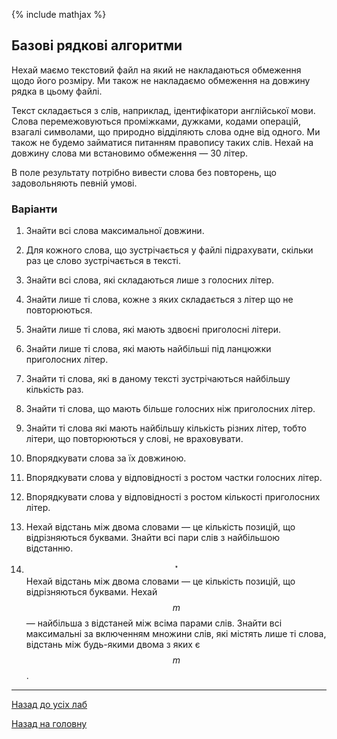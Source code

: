 <!--RELEASE-->

{% include mathjax %}

## Базові рядкові алгоритми

Нехай маємо текстовий файл на який не накладаються обмеження щодо його розміру. Ми також не 
накладаємо обмеження на довжину рядка в цьому файлі.

Текст складається з слів, наприклад, ідентифікатори англійської мови. Слова перемежовуються 
проміжками, дужками, кодами операцій, взагалі символами, що природно відділяють слова одне від 
одного. Ми також не будемо займатися питанням правопису таких слів. Нехай на довжину слова ми 
встановимо обмеження &mdash; 30 літер.

В поле результату потрібно вивести слова без повторень, що задовольняють певній умові.

### Варіанти

1. Знайти всі слова максимальної довжини.

2. Для кожного слова, що зустрічається у файлі підрахувати, скільки раз це слово зустрічається 
	в тексті.

3. Знайти всі слова, які складаються лише з голосних літер.

4. Знайти лише ті слова, кожне з яких складається з літер що не повторюються.

5. Знайти лише ті слова, які мають здвоєні приголосні літери.

6. Знайти лише ті слова, які мають найбільші під ланцюжки приголосних літер.

7. Знайти ті слова, які в даному тексті зустрічаються найбільшу кількість раз.

8. Знайти ті слова, що мають більше голосних ніж приголосних літер.

9. Знайти ті слова які мають найбільшу кількість різних літер, тобто літери, що повторюються у 
	слові, не враховувати.

10. Впорядкувати слова за їх довжиною.

11. Впорядкувати слова у відповідності з ростом частки голосних літер.

12. Впорядкувати слова у відповідності з ростом  кількості приголосних літер.

13. Нехай відстань між двома словами &mdash; це кількість позицій, що відрізняються буквами. 
	Знайти всі пари слів з найбільшою відстанню.

14. $$^\star$$ Нехай відстань між двома словами &mdash; це кількість позицій, що відрізняються 
	буквами. Нехай $$m$$ &mdash; найбільша з відстаней між всіма парами слів. Знайти всі 
	максимальні за включенням множини слів, які містять лише ті слова, відстань між будь-якими 
	двома з яких є $$m$$.

---

[Назад до усіх лаб](README.md)

[Назад на головну](../../README.md)